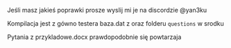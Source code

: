 Jeśli masz jakieś poprawki prosze wyslij mi je na discordzie @yan3ku

Kompilacja jest z gówno testera baza.dat z oraz folderu `questions` w srodku

Pytania z przykladowe.docx prawdopodobnie się powtarzaja
